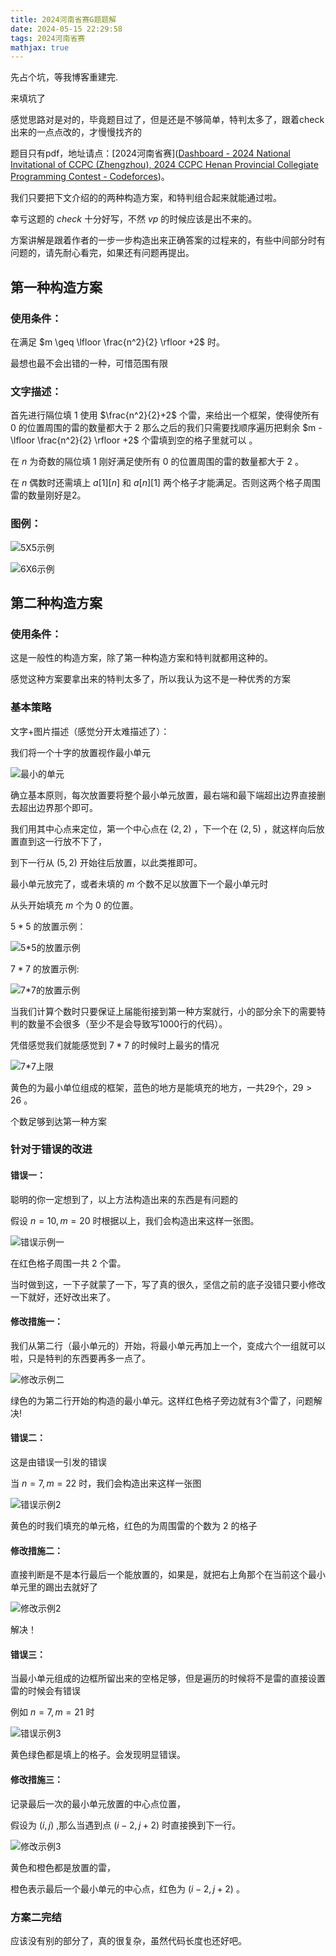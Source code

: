 ```yaml
---
title: 2024河南省赛G题题解
date: 2024-05-15 22:29:58
tags: 2024河南省赛
mathjax: true
---
```


先占个坑，等我博客重建完.

来填坑了

感觉思路对是对的，毕竟题目过了，但是还是不够简单，特判太多了，跟着check出来的一点点改的，才慢慢找齐的

题目只有pdf，地址请点：[2024河南省赛]([Dashboard - 2024 National Invitational of CCPC (Zhengzhou), 2024 CCPC Henan Provincial Collegiate Programming Contest - Codeforces](https://codeforces.com/gym/105158))。

我们只要把下文介绍的的两种构造方案，和特判组合起来就能通过啦。

幸亏这题的 $check$ 十分好写，不然 $vp$ 的时候应该是出不来的。

方案讲解是跟着作者的一步一步构造出来正确答案的过程来的，有些中间部分时有问题的，请先耐心看完，如果还有问题再提出。

## 第一种构造方案

### 使用条件：

在满足 $m \geq \lfloor \frac{n^2}{2} \rfloor +2$​ 时。

最想也最不会出错的一种，可惜范围有限

### 文字描述：

首先进行隔位填 $1$ 使用 $\frac{n^2}{2}+2$ 个雷，来给出一个框架，使得使所有 $0$ 的位置周围的雷的数量都大于 $2$ 那么之后的我们只需要找顺序遍历把剩余 $m - \lfloor \frac{n^2}{2} \rfloor +2$ 个雷填到空的格子里就可以 。

在 $n$ 为奇数的隔位填 $1$ 刚好满足使所有 $0$ 的位置周围的雷的数量都大于 $2$ 。

在 $n$ 偶数时还需填上 $a[1][n]$ 和 $a[n][1]$ 两个格子才能满足。否则这两个格子周围雷的数量刚好是2。

### 图例：

![5X5示例](/pic/方案一示例5X5.png)

![6X6示例](/pic/方案一示例6X6.png)

## 第二种构造方案

### 使用条件：

这是一般性的构造方案，除了第一种构造方案和特判就都用这种的。

感觉这种方案要拿出来的特判太多了，所以我认为这不是一种优秀的方案

### 基本策略

文字+图片描述（感觉分开太难描述了）：

我们将一个十字的放置视作最小单元

![最小的单元](/pic/最小单元.png)

确立基本原则，每次放置要将整个最小单元放置，最右端和最下端超出边界直接删去超出边界那个即可。

我们用其中心点来定位，第一个中心点在 $(2,2)$ ，下一个在 $(2,5)$ ，就这样向后放置直到这一行放不下了，

到下一行从 $(5,2)$ 开始往后放置，以此类推即可。

最小单元放完了，或者未填的 $m$ 个数不足以放置下一个最小单元时

从头开始填充 $m$ 个为 $0$​ 的位置。

$5*5$ 的放置示例：

 ![5*5的放置示例](/pic/方案二5X5示例.png)

$7*7$ 的放置示例:

![7*7的放置示例](/pic/方案二7X7示例.png)

当我们计算个数时只要保证上届能衔接到第一种方案就行，小的部分余下的需要特判的数量不会很多（至少不是会导致写1000行的代码）。

凭借感觉我们就能感觉到 $7*7$ 的时候时上最劣的情况

![7*7上限](/pic/方案二可放置数量分析.png)

黄色的为最小单位组成的框架，蓝色的地方是能填充的地方，一共29个，$29 > 26$ 。

个数足够到达第一种方案

### 针对于错误的改进

#### 错误一：

聪明的你一定想到了，以上方法构造出来的东西是有问题的

假设 $n=10,m=20$ 时根据以上，我们会构造出来这样一张图。

![错误示例一](/pic/方案二示例错误1.png)

在红色格子周围一共 $2$ 个雷。

当时做到这，一下子就蒙了一下，写了真的很久，坚信之前的底子没错只要小修改一下就好，还好改出来了。

#### 修改措施一：

我们从第二行（最小单元的）开始，将最小单元再加上一个，变成六个一组就可以啦，只是特判的东西要再多一点了。

![修改示例二](/pic/方案二示例修改1.png)

绿色的为第二行开始的构造的最小单元。这样红色格子旁边就有3个雷了，问题解决!

#### 错误二：

这是由错误一引发的错误

当 $n=7,m=22$ 时，我们会构造出来这样一张图

![错误示例2](/pic/错误示例2.png)

黄色的时我们填充的单元格，红色的为周围雷的个数为 $2$ 的格子

#### 修改措施二：

直接判断是不是本行最后一个能放置的，如果是，就把右上角那个在当前这个最小单元里的踢出去就好了

![修改示例2](/pic/修改示例2.png)

解决！

#### 错误三：

当最小单元组成的边框所留出来的空格足够，但是遍历的时候将不是雷的直接设置雷的时候会有错误

例如 $n=7 ,m=21$ 时

![错误示例3](/pic/错误示例3.png)

黄色绿色都是填上的格子。会发现明显错误。

#### 修改措施三：

记录最后一次的最小单元放置的中心点位置，

假设为 $(i,j)$ ,那么当遇到点 $(i-2,j+2)$ 时直接换到下一行。

![修改示例3](/pic/修改示例3.png)

黄色和橙色都是放置的雷，

橙色表示最后一个最小单元的中心点，红色为 $(i-2,j+2)$ 。

### 方案二完结

应该没有别的部分了，真的很复杂，虽然代码长度也还好吧。



